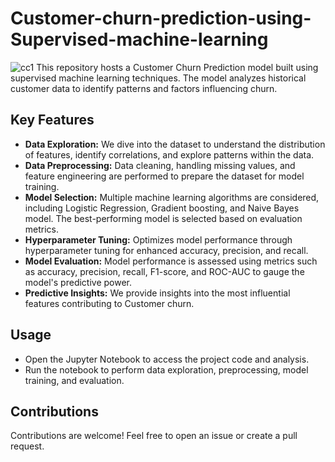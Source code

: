 # Customer-churn-prediction-using-Supervised-machine-learning
![cc1](https://github.com/mobolajifalugba/Customer-churn-prediction-using-Supervised-machine-learning/assets/51162684/0626213b-0143-4479-b011-fe8b3392b1fe)
 This repository hosts a Customer Churn Prediction model built using supervised machine learning techniques. The model analyzes historical customer data to identify patterns and factors influencing churn.
 ## Key Features
- **Data Exploration:** We dive into the dataset to understand the distribution of features, identify correlations, and explore patterns within the data.
- **Data Preprocessing:** Data cleaning, handling missing values, and feature engineering are performed to prepare the dataset for model training.
- **Model Selection:** Multiple machine learning algorithms are considered, including Logistic Regression, Gradient boosting, and Naive Bayes model. The best-performing model is selected based on evaluation metrics.
- **Hyperparameter Tuning:** Optimizes model performance through hyperparameter tuning for enhanced accuracy, precision, and recall.
- **Model Evaluation:** Model performance is assessed using metrics such as accuracy, precision, recall, F1-score, and ROC-AUC to gauge the model's predictive power.
- **Predictive Insights:** We provide insights into the most influential features contributing to Customer churn.

## Usage
- Open the Jupyter Notebook to access the project code and analysis.
- Run the notebook to perform data exploration, preprocessing, model training, and evaluation.

## Contributions
Contributions are welcome! Feel free to open an issue or create a pull request.

